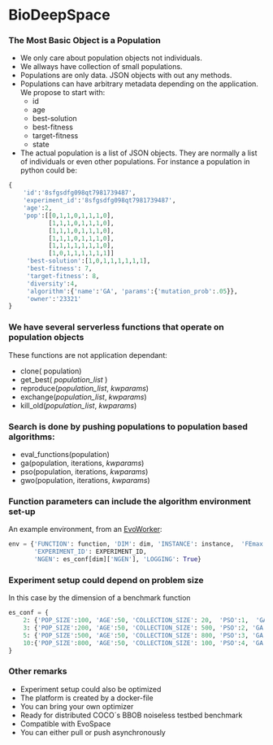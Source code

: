 # BioDeepSpace

### The Most Basic Object is a Population
* We only care about population objects not individuals.
* We allways have collection of small populations.
* Populations are only data. JSON objects with out any methods.
* Populations can have arbitrary metadata depending on the application. We propose to start with:
    * id
    * age
    * best-solution
    * best-fitness
    * target-fitness
    * state
* The actual population is a list of JSON objects. They are normally a list of individuals or even other populations.
For instance a population in python could be:
``` python
{
    'id':'8sfgsdfg098qt7981739487',
    'experiment_id':'8sfgsdfg098qt7981739487',
    'age':2,
    'pop':[[0,1,1,0,1,1,1,0],
           [1,1,1,0,1,1,1,0],
           [1,1,1,0,1,1,1,0],
           [1,1,1,0,1,1,1,0],
           [1,1,1,1,1,1,1,0],
           [1,0,1,1,1,1,1,1]]
     'best-solution':[1,0,1,1,1,1,1,1],
     'best-fitness': 7,
     'target-fitness': 8,
     'diversity':4,
     'algorithm':{'name':'GA', 'params':{'mutation_prob':.05}},
     'owner':'23321'
}
```
### We have several serverless functions that operate on population objects
These functions are not application dependant:
* clone( population)
* get_best( *population_list* )
* reproduce(*population_list*, *kwparams*)
* exchange(*population_list*, *kwparams*)
* kill_old(*population_list*, *kwparams*)

### Search is done by pushing populations to population based algorithms:
* eval_functions(population)
* ga(population, iterations,  *kwparams*)
* pso(population, iterations,  *kwparams*)
* gwo(population, iterations,  *kwparams*)

### Function parameters can include the algorithm environment set-up
An example environment, from an [EvoWorker](https://github.com/mariosky/EvoWorker/blob/master/docker_exp.py):

``` python
env = {'FUNCTION': function, 'DIM': dim, 'INSTANCE': instance,  'FEmax': 500000,
       'EXPERIMENT_ID': EXPERIMENT_ID,
       'NGEN': es_conf[dim]['NGEN'], 'LOGGING': True}
```

### Experiment setup could depend on problem size
In this case by the dimension of a benchmark function

``` python
es_conf = {
    2: {'POP_SIZE':100, 'AGE':50, 'COLLECTION_SIZE': 20,  'PSO':1,  'GA':1 },
    3: {'POP_SIZE':200, 'AGE':50, 'COLLECTION_SIZE': 500, 'PSO':2, 'GA':2 },
    5: {'POP_SIZE':500, 'AGE':50, 'COLLECTION_SIZE': 800, 'PSO':3, 'GA':3 },
    10:{'POP_SIZE':800, 'AGE':50, 'COLLECTION_SIZE': 100, 'PSO':4, 'GA':4 }
}
```
### Other remarks
* Experiment setup could also be optimized
* The platform is created by a docker-file
* You can bring your own optimizer
* Ready for distributed COCO´s BBOB noiseless testbed benchmark
* Compatible with EvoSpace
* You can either pull or push asynchronously
